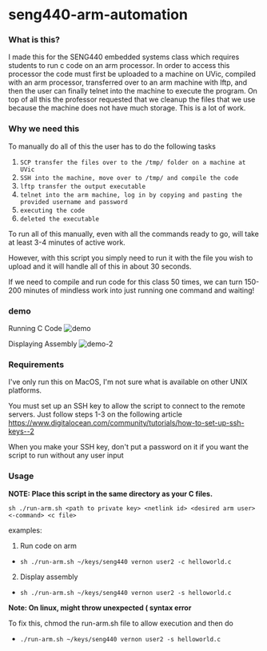 # seng440-arm-automation
### What is this?
I made this for the SENG440 embedded systems class which requires students to run c code on an arm processor. In order to access this processor the code must first be uploaded to a machine on UVic, compiled with an arm processor, transferred over to an arm machine with lftp, and then the user can finally telnet into the machine to execute the program. On top of all this the professor requested that we cleanup the files that we use because the machine does not have much storage. This is a lot of work.

### Why we need this
To manually do all of this the user has to do the following tasks
1. `SCP transfer the files over to the /tmp/ folder on a machine at UVic`
2. `SSH into the machine, move over to /tmp/ and compile the code`
3. `lftp transfer the output executable`
4. `telnet into the arm machine, log in by copying and pasting the provided username and password`
5. `executing the code`
6. `deleted the executable`

To run all of this manually, even with all the commands ready to go, will take at least 3-4 minutes of active work.

However, with this script you simply need to run it with the file you wish to upload and it will handle all of this in about 30 seconds.

If we need to compile and run code for this class 50 times, we can turn 150-200 minutes of mindless work into just running one command and waiting!

### demo
Running C Code
![demo](https://i.imgur.com/vccM7cM.gif)

Displaying Assembly
![demo-2](https://i.imgur.com/Dxstfr6.gif)

### Requirements
I've only run this on MacOS, I'm not sure what is available on other UNIX platforms.

You must set up an SSH key to allow the script to connect to the remote servers. Just follow steps 1-3 on the following article https://www.digitalocean.com/community/tutorials/how-to-set-up-ssh-keys--2

When you make your SSH key, don't put a password on it if you want the script to run without any user input

### Usage 
**NOTE: Place this script in the same directory as your C files.**


`sh ./run-arm.sh <path to private key> <netlink id> <desired arm user> <-command> <c file>`

examples:
1. Run code on arm
- `sh ./run-arm.sh ~/keys/seng440 vernon user2 -c helloworld.c`

2. Display assembly
- `sh ./run-arm.sh ~/keys/seng440 vernon user2 -s helloworld.c`

**Note: On linux, might throw unexpected ( syntax error**

To fix this, chmod the run-arm.sh file to allow execution and then do
- `./run-arm.sh ~/keys/seng440 vernon user2 -s helloworld.c`
